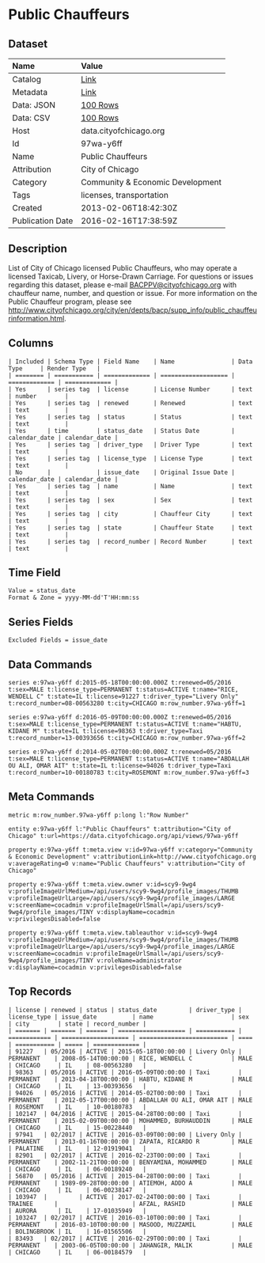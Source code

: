 # Public Chauffeurs

## Dataset

| Name | Value |
| :--- | :---- |
| Catalog | [Link](https://catalog.data.gov/dataset/public-chauffeurs-39a87) |
| Metadata | [Link](https://data.cityofchicago.org/api/views/97wa-y6ff) |
| Data: JSON | [100 Rows](https://data.cityofchicago.org/api/views/97wa-y6ff/rows.json?max_rows=100) |
| Data: CSV | [100 Rows](https://data.cityofchicago.org/api/views/97wa-y6ff/rows.csv?max_rows=100) |
| Host | data.cityofchicago.org |
| Id | 97wa-y6ff |
| Name | Public Chauffeurs |
| Attribution | City of Chicago |
| Category | Community & Economic Development |
| Tags | licenses, transportation |
| Created | 2013-02-06T18:42:30Z |
| Publication Date | 2016-02-16T17:38:59Z |

## Description

List of City of Chicago licensed Public Chauffeurs, who may operate a licensed Taxicab, Livery, or Horse-Drawn Carriage. For questions or issues regarding this dataset, please e-mail BACPPV@cityofchicago.org with chauffeur name, number, and question or issue. For more information on the Public Chauffeur program, please see http://www.cityofchicago.org/city/en/depts/bacp/supp_info/public_chauffeurinformation.html.

## Columns

```ls
| Included | Schema Type | Field Name    | Name                | Data Type     | Render Type   |
| ======== | =========== | ============= | =================== | ============= | ============= |
| Yes      | series tag  | license       | License Number      | text          | number        |
| Yes      | series tag  | renewed       | Renewed             | text          | text          |
| Yes      | series tag  | status        | Status              | text          | text          |
| Yes      | time        | status_date   | Status Date         | calendar_date | calendar_date |
| Yes      | series tag  | driver_type   | Driver Type         | text          | text          |
| Yes      | series tag  | license_type  | License Type        | text          | text          |
| No       |             | issue_date    | Original Issue Date | calendar_date | calendar_date |
| Yes      | series tag  | name          | Name                | text          | text          |
| Yes      | series tag  | sex           | Sex                 | text          | text          |
| Yes      | series tag  | city          | Chauffeur City      | text          | text          |
| Yes      | series tag  | state         | Chauffeur State     | text          | text          |
| Yes      | series tag  | record_number | Record Number       | text          | text          |
```

## Time Field

```ls
Value = status_date
Format & Zone = yyyy-MM-dd'T'HH:mm:ss
```

## Series Fields

```ls
Excluded Fields = issue_date
```

## Data Commands

```ls
series e:97wa-y6ff d:2015-05-18T00:00:00.000Z t:renewed=05/2016 t:sex=MALE t:license_type=PERMANENT t:status=ACTIVE t:name="RICE, WENDELL C" t:state=IL t:license=91227 t:driver_type="Livery Only" t:record_number=08-00563280 t:city=CHICAGO m:row_number.97wa-y6ff=1

series e:97wa-y6ff d:2016-05-09T00:00:00.000Z t:renewed=05/2016 t:sex=MALE t:license_type=PERMANENT t:status=ACTIVE t:name="HABTU, KIDANE M" t:state=IL t:license=98363 t:driver_type=Taxi t:record_number=13-00393656 t:city=CHICAGO m:row_number.97wa-y6ff=2

series e:97wa-y6ff d:2014-05-02T00:00:00.000Z t:renewed=05/2016 t:sex=MALE t:license_type=PERMANENT t:status=ACTIVE t:name="ABDALLAH OU ALI, OMAR AIT" t:state=IL t:license=94026 t:driver_type=Taxi t:record_number=10-00180783 t:city=ROSEMONT m:row_number.97wa-y6ff=3
```

## Meta Commands

```ls
metric m:row_number.97wa-y6ff p:long l:"Row Number"

entity e:97wa-y6ff l:"Public Chauffeurs" t:attribution="City of Chicago" t:url=https://data.cityofchicago.org/api/views/97wa-y6ff

property e:97wa-y6ff t:meta.view v:id=97wa-y6ff v:category="Community & Economic Development" v:attributionLink=http://www.cityofchicago.org v:averageRating=0 v:name="Public Chauffeurs" v:attribution="City of Chicago"

property e:97wa-y6ff t:meta.view.owner v:id=scy9-9wg4 v:profileImageUrlMedium=/api/users/scy9-9wg4/profile_images/THUMB v:profileImageUrlLarge=/api/users/scy9-9wg4/profile_images/LARGE v:screenName=cocadmin v:profileImageUrlSmall=/api/users/scy9-9wg4/profile_images/TINY v:displayName=cocadmin v:privilegesDisabled=false

property e:97wa-y6ff t:meta.view.tableauthor v:id=scy9-9wg4 v:profileImageUrlMedium=/api/users/scy9-9wg4/profile_images/THUMB v:profileImageUrlLarge=/api/users/scy9-9wg4/profile_images/LARGE v:screenName=cocadmin v:profileImageUrlSmall=/api/users/scy9-9wg4/profile_images/TINY v:roleName=administrator v:displayName=cocadmin v:privilegesDisabled=false
```

## Top Records

```ls
| license | renewed | status | status_date         | driver_type | license_type | issue_date          | name                      | sex  | city        | state | record_number | 
| ======= | ======= | ====== | =================== | =========== | ============ | =================== | ========================= | ==== | =========== | ===== | ============= | 
| 91227   | 05/2016 | ACTIVE | 2015-05-18T00:00:00 | Livery Only | PERMANENT    | 2008-05-14T00:00:00 | RICE, WENDELL C           | MALE | CHICAGO     | IL    | 08-00563280   | 
| 98363   | 05/2016 | ACTIVE | 2016-05-09T00:00:00 | Taxi        | PERMANENT    | 2013-04-18T00:00:00 | HABTU, KIDANE M           | MALE | CHICAGO     | IL    | 13-00393656   | 
| 94026   | 05/2016 | ACTIVE | 2014-05-02T00:00:00 | Taxi        | PERMANENT    | 2012-05-17T00:00:00 | ABDALLAH OU ALI, OMAR AIT | MALE | ROSEMONT    | IL    | 10-00180783   | 
| 102147  | 04/2016 | ACTIVE | 2015-04-28T00:00:00 | Taxi        | PERMANENT    | 2015-02-09T00:00:00 | MOHAMMED, BURHAUDDIN      | MALE | CHICAGO     | IL    | 15-00228440   | 
| 97941   | 02/2017 | ACTIVE | 2016-03-09T00:00:00 | Livery Only | PERMANENT    | 2013-01-16T00:00:00 | ZAPATA, RICARDO R         | MALE | PALATINE    | IL    | 12-01919041   | 
| 82901   | 02/2017 | ACTIVE | 2016-02-23T00:00:00 | Taxi        | PERMANENT    | 2002-11-21T00:00:00 | BENYAMINA, MOHAMMED       | MALE | CHICAGO     | IL    | 06-00189240   | 
| 56870   | 05/2016 | ACTIVE | 2015-04-28T00:00:00 | Taxi        | PERMANENT    | 1989-09-28T00:00:00 | ATIEMOH, ADDO A           | MALE | CHICAGO     | IL    | 06-00238147   | 
| 103947  |         | ACTIVE | 2017-02-24T00:00:00 | Taxi        | TRAINEE      |                     | AFZAL, RASHID             | MALE | AURORA      | IL    | 17-01035949   | 
| 103247  | 02/2017 | ACTIVE | 2016-03-10T00:00:00 | Taxi        | PERMANENT    | 2016-03-10T00:00:00 | MASOOD, MUZZAMIL          | MALE | BOLINGBROOK | IL    | 16-01565506   | 
| 83493   | 02/2017 | ACTIVE | 2016-02-29T00:00:00 | Taxi        | PERMANENT    | 2003-06-05T00:00:00 | JAHANGIR, MALIK           | MALE | CHICAGO     | IL    | 06-00184579   | 
```
